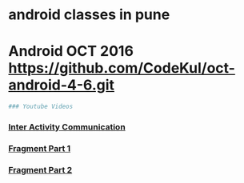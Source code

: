 # android classes in pune

# Android OCT 2016 https://github.com/CodeKul/oct-android-4-6.git

```sh
### Youtube Videos 
```

### [Inter Activity Communication](https://www.youtube.com/watch?v=ORn-VT6vOOQ)

### [Fragment Part 1](https://www.youtube.com/watch?v=feuPtVr6zd4)

### [Fragment Part 2](https://www.youtube.com/watch?v=1OKKT2-A5eo)

